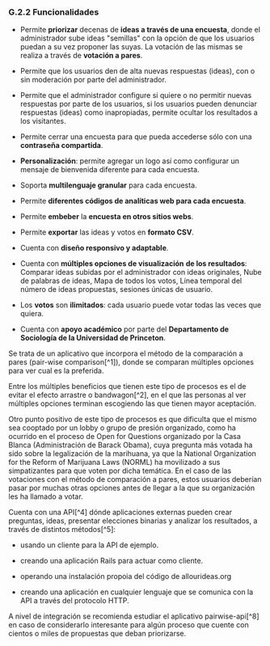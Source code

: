 ### G.2.2 Funcionalidades

* Permite **priorizar** decenas de **ideas a través de una encuesta**, donde el administrador sube ideas "semillas"  con la opción de que los usuarios puedan a su vez proponer las suyas. La votación de las mismas se realiza a través de **votación a pares**.

* Permite que los usuarios den de alta nuevas respuestas \(ideas\), con o sin moderación por parte del administrador.

* Permite que el administrador configure si quiere o no permitir nuevas respuestas por parte de los usuarios, si los usuarios pueden denunciar respuestas \(ideas\) como inapropiadas, permite ocultar los resultados a los visitantes.

* Permite cerrar una encuesta para que pueda accederse sólo con una **contraseña compartida**.

* **Personalización**: permite agregar un logo así como configurar un mensaje de bienvenida diferente para cada encuesta.

* Soporta **multilenguaje granular** para cada encuesta.

* Permite **diferentes códigos de analíticas web para cada encuesta**.

* Permite **embeber** la **encuesta en otros sitios webs**.

* Permite **exportar** las ideas y votos en **formato CSV**.

* Cuenta con **diseño responsivo y adaptable**.

* Cuenta con **múltiples opciones de visualización** **de **los** resultados**: Comparar ideas subidas por el administrador con ideas originales, Nube de palabras de ideas, Mapa de todos los votos, Línea temporal del número de ideas propuestas, sesiones únicas de usuario.

* Los **votos** son **ilimitados**: cada usuario puede votar todas las veces que quiera.

* Cuenta con **apoyo académico** por parte del **Departamento de Sociología de la Universidad de Princeton**.

Se trata de un aplicativo que incorpora el método de la comparación a pares \(pair-wise comparison[^1]\), donde se comparan múltiples opciones para ver cual es la preferida.

Entre los múltiples beneficios que tienen este tipo de procesos es el de evitar el efecto arrastre o bandwagon[^2], en el que las personas al ver múltiples opciones terminan escogiendo las que tienen mayor aceptación.

Otro punto positivo de este tipo de procesos es que dificulta que el mismo sea cooptado por un lobby o grupo de presión organizado, como ha ocurrido en el proceso de Open for Questions organizado por la Casa Blanca \(Administración de Barack Obama\), cuya pregunta más votada ha sido sobre la legalización de la marihuana, ya que la National Organization for the Reform of Marijuana Laws \(NORML\) ha movilizado a sus simpatizantes para que voten por dicha temática. En el caso de las votaciones con el método de comparación a pares, estos usuarios deberían pasar por muchas otras opciones antes de llegar a la que su organización les ha llamado a votar.

Cuenta con una API[^4] dónde aplicaciones externas pueden crear preguntas, ideas, presentar elecciones binarias y analizar los resultados, a través de distintos métodos[^5]:

* usando un cliente para la API de ejemplo.

* creando una aplicación Rails para actuar como cliente.

* operando una instalación propoia del código de allourideas.org

* creando una aplicación en cualquier lenguaje que se comunica con la API a través del protocolo HTTP.

A nivel de integración se recomienda estudiar el aplicativo pairwise-api[^8] en caso de considerarlo interesante para algún proceso que cuente con cientos o miles de propuestas que deban priorizarse.

